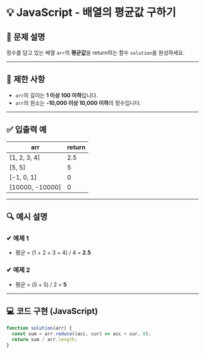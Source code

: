 # 💡 JavaScript - 배열의 평균값 구하기

## 📝 문제 설명

정수를 담고 있는 배열 `arr`의 **평균값**을 return하는 함수 `solution`을 완성하세요.

---

## 📌 제한 사항

- `arr`의 길이는 **1 이상 100 이하**입니다.
- `arr`의 원소는 **-10,000 이상 10,000 이하**의 정수입니다.

---

## ✅ 입출력 예

| arr             | return |
| --------------- | ------ |
| [1, 2, 3, 4]    | 2.5    |
| [5, 5]          | 5      |
| [-1, 0, 1]      | 0      |
| [10000, -10000] | 0      |

---

## 🔍 예시 설명

### ✔ 예제 1

- 평균 = (1 + 2 + 3 + 4) / 4 = **2.5**

### ✔ 예제 2

- 평균 = (5 + 5) / 2 = **5**

---

## 💻 코드 구현 (JavaScript)

```javascript
function solution(arr) {
  const sum = arr.reduce((acc, cur) => acc + cur, 0);
  return sum / arr.length;
}
```
